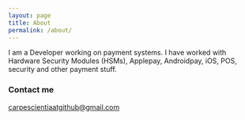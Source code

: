 ```yaml
---
layout: page
title: About
permalink: /about/
---
```


I am a Developer working on payment systems.
I have worked with Hardware Security Modules (HSMs), Applepay, Androidpay, iOS, POS, security and other payment stuff.

### Contact me

[carpescientiaatgithub@gmail.com](mailto:carpescientiaatgithub@gmail.com)
